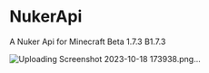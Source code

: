 # NukerApi
A Nuker Api for Minecraft Beta 1.7.3 B1.7.3

![Uploading Screenshot 2023-10-18 173938.png…]()
